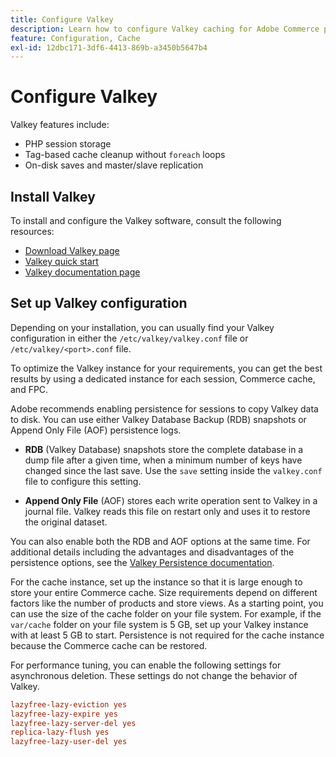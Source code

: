 ```yaml
---
title: Configure Valkey
description: Learn how to configure Valkey caching for Adobe Commerce performance optimization. Discover features, setup steps, and configuration best practices.
feature: Configuration, Cache
exl-id: 12dbc171-3df6-4413-869b-a3450b5647b4
---
```

# Configure Valkey

Valkey features include:

- PHP session storage
- Tag-based cache cleanup without `foreach` loops
- On-disk saves and master/slave replication

## Install Valkey

To install and configure the Valkey software, consult the following resources:

- [Download Valkey page](https://valkey.io/download/)
- [Valkey quick start](https://valkey.io/topics/quickstart/)
- [Valkey documentation page](https://valkey.io/docs)

## Set up Valkey configuration

Depending on your installation, you can usually find your Valkey configuration in either the `/etc/valkey/valkey.conf` file or `/etc/valkey/<port>.conf` file.

To optimize the Valkey instance for your requirements, you can get the best results by using a dedicated instance for each session, Commerce cache, and FPC.

Adobe recommends enabling persistence for sessions to copy Valkey data to disk. You can use either Valkey Database Backup (RDB) snapshots or Append Only File (AOF) persistence logs.

- **RDB** (Valkey Database) snapshots store the complete database in a dump file after a given time, when a minimum number of keys have changed since the last save. Use the `save` setting inside the `valkey.conf` file to configure this setting.

- **Append Only File** (AOF) stores each write operation sent to Valkey in a journal file. Valkey reads this file on restart only and uses it to restore the original dataset.

You can also enable both the RDB and AOF options at the same time. For additional details including the advantages and disadvantages of the persistence options, see the [Valkey Persistence documentation](https://valkey.io/topics/persistence/).

For the cache instance, set up the instance so that it is large enough to store your entire Commerce cache. Size requirements depend on different factors like the number of products and store views. As a starting point, you can use the size of the cache folder on your file system. For example, if the `var/cache` folder on your file system is 5 GB, set up your Valkey instance with at least 5 GB to start. Persistence is not required for the cache instance because the Commerce cache can be restored.

For performance tuning, you can enable the following settings for asynchronous deletion. These settings do not change the behavior of Valkey.

```ini
lazyfree-lazy-eviction yes
lazyfree-lazy-expire yes
lazyfree-lazy-server-del yes
replica-lazy-flush yes
lazyfree-lazy-user-del yes
```
